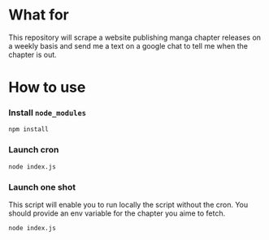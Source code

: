 # What for
This repository will scrape a website publishing manga chapter releases on a weekly basis and send me a text on a google chat to tell me when the chapter is out.

# How to use

### Install `node_modules`
```
npm install
```

### Launch cron
```
node index.js
```

### Launch one shot
This script will enable you to run locally the script without the cron. You should provide an env variable for the chapter you aime to fetch.
```
node index.js
```
